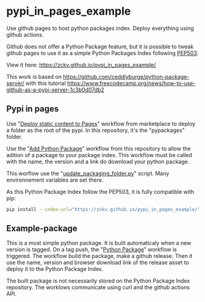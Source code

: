 # pypi_in_pages_example
Use github pages to host python packages index. Deploy everything using github actions. 

Github does not offer a Python Package feature, but it is possible to tweak github pages
to use it as a simple Python Packages Index following [PEP503](https://peps.python.org/pep-0503/).

View it here: https://zckv.github.io/pypi_in_pages_example/

This work is based on https://github.com/ceddlyburge/python-package-server/
with this tutorial https://www.freecodecamp.org/news/how-to-use-github-as-a-pypi-server-1c3b0d07db2

## Pypi in pages

Use "[Deploy static content to Pages](.github/workflows/static.yml)" workflow from marketplace to deploy a folder
as the root of the pypi. In this repository, it's the "pypackages" folder.

Use the "[Add Python Package](.github/workflows/addrepo.yml)" workflow from this repository to allow the adition of
a package to your package index. This workflow must be called with the name, the version
and a link do download your python package.

This worflow use the "[update_packaging_folder.py](update_packaging_folder.py)" script. Many environnement variables
are set there.

As this Python Package Index follow the PEP503, it is fully compatible with pip:
```sh
pip install --index-url="https://zckv.github.io/pypi_in_pages_example/" example-package 
```

## Example-package

This is a most simple python package. It is built automaticaly when a new version is tagged.
On a tag push, the "[Python Package](.github/workflows/python-package.yml)" workflow is triggered.
The workflow build the package, make a github release. Then it use the name, version and browser
download link of the release asset to deploy it to the Python Package Index.

The built package is not necessarily stored on the Python Package Index repository. The worklows
communicate using curl and the github actions API.

